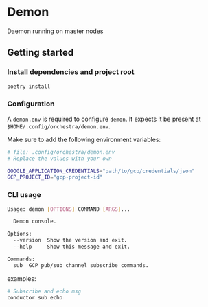 # Demon

Daemon running on master nodes

## Getting started

### Install dependencies and project root

```bash
poetry install
```

### Configuration

A `demon.env` is required to configure `demon`.
It expects it be present at `$HOME/.config/orchestra/demon.env`.

Make sure to add the following environment variables:

```bash
# file: .config/orchestra/demon.env
# Replace the values with your own

GOOGLE_APPLICATION_CREDENTIALS="path/to/gcp/credentials/json"
GCP_PROJECT_ID="gcp-project-id"
```

### CLI usage

```bash
Usage: demon [OPTIONS] COMMAND [ARGS]...

  Demon console.

Options:
  --version  Show the version and exit.
  --help     Show this message and exit.

Commands:
  sub  GCP pub/sub channel subscribe commands.
```

examples:

```bash
# Subscribe and echo msg
conductor sub echo

```

